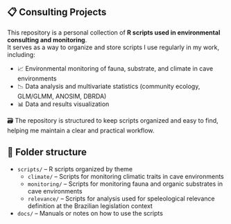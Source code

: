 ## 📋 Consulting Projects 

This repository is a personal collection of **R scripts used in environmental consulting and monitoring**.  
It serves as a way to organize and store scripts I use regularly in my work, including:

- 📈 Environmental monitoring of fauna, substrate, and climate in cave environments
- 📉 Data analysis and multivariate statistics (community ecology, GLM/GLMM, ANOSIM, DBRDA)  
- 📊 Data and results visualization

🗃️ The repository is structured to keep scripts organized and easy to find, helping me maintain a clear and practical workflow.

## 📂 Folder structure
- `scripts/` – R scripts organized by theme
  - `climate/` – Scripts for monitoring climatic traits in cave environments
  - `monitoring/` – Scripts for monitoring fauna and organic substrates in cave environments
  - `relevance/` – Scripts for analysis used for speleological relevance definition at the Brazilian legislation context
- `docs/` – Manuals or notes on how to use the scripts
